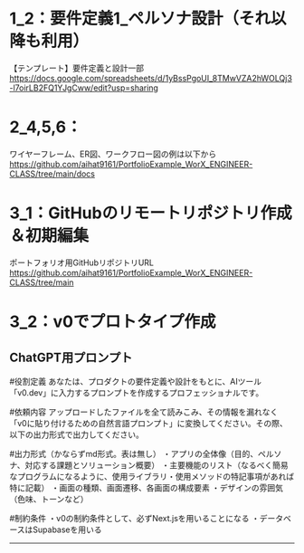 
# 1_2：要件定義1_ペルソナ設計（それ以降も利用）
【テンプレート】要件定義と設計一部
https://docs.google.com/spreadsheets/d/1yBssPgoUI_8TMwVZA2hWOLQj3-l7oirLB2FQ1YJgCww/edit?usp=sharing

# 2_4,5,6：
ワイヤーフレーム、ER図、ワークフロー図の例は以下から
https://github.com/aihat9161/PortfolioExample_WorX_ENGINEER-CLASS/tree/main/docs

# 3_1：GitHubのリモートリポジトリ作成＆初期編集
ポートフォリオ用GitHubリポジトリURL
https://github.com/aihat9161/PortfolioExample_WorX_ENGINEER-CLASS/tree/main

# 3_2：v0でプロトタイプ作成
ChatGPT用プロンプト
-----
#役割定義
あなたは、プロダクトの要件定義や設計をもとに、AIツール「v0.dev」に入力するプロンプトを作成するプロフェッショナルです。

#依頼内容
アップロードしたファイルを全て読みこみ、その情報を漏れなく「v0に貼り付けるための自然言語プロンプト」に変換してください。その際、以下の出力形式で出力してください。

#出力形式（かならずmd形式。表は無し）
・アプリの全体像（目的、ペルソナ、対応する課題とソリューション概要）
・主要機能のリスト（なるべく簡易なプログラムになるように、使用ライブラリ・使用メソッドの特記事項があれば特に記載）
・画面の種類、画面遷移、各画面の構成要素
・デザインの雰囲気（色味、トーンなど）

#制約条件
・v0の制約条件として、必ずNext.jsを用いることになる
・データベースはSupabaseを用いる

-----

